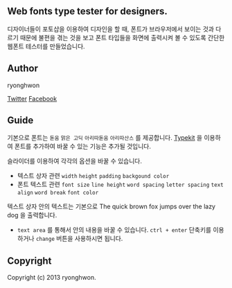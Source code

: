 ## Web fonts type tester for designers.
디자이너들이 포토샵을 이용하여 디자인을 할 때, 폰트가 브라우저에서 보이는 것과 다르기 때문에 불편을 겪는 것을 보고 폰트 타입들을 화면에 출력시켜 볼 수 있도록 간단한 웹폰트 테스터를 만들었습니다.

## Author

ryonghwon

[Twitter](https://twitter.com/ryonghwon)
[Facebook](https://www.facebook.com/ryonghwon)

## Guide
기본으로 폰트는 `돋움` `맑은 고딕` `아리따돋움` `아리따산스` 를 제공합니다. [Typekit](https://typekit.com) 을 이용하여 폰트를 추가하여 바꿀 수 있는 기능은 추가될 것입니다.

슬라이더를 이용하여 각각의 옵션을 바꿀 수 있습니다.

- 텍스트 상자 관련 `width` `height` `padding` `backgound color`
- 폰트 텍스트 관련 `font size` `line height` `word spacing` `letter spacing` `text align` `word break` `font color`

텍스트 상자 안의 텍스트는 기본으로 The quick brown fox jumps over the lazy dog 을 출력합니다.
- `text area` 를 통해서 안의 내용을 바꿀 수 있습니다. `ctrl + enter` 단축키를 이용하거나 `change` 버튼을 사용하시면 됩니다.

## Copyright
Copyright (c) 2013 ryonghwon.
